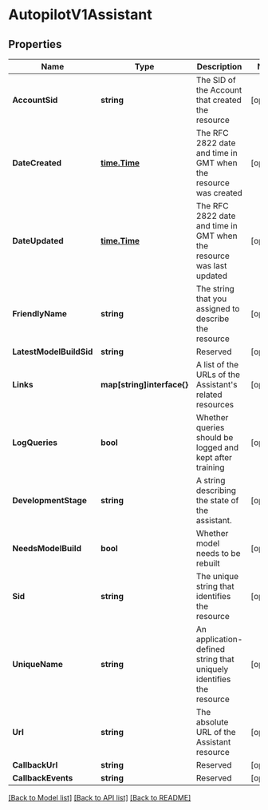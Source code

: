 # AutopilotV1Assistant

## Properties

Name | Type | Description | Notes
------------ | ------------- | ------------- | -------------
**AccountSid** | **string** | The SID of the Account that created the resource |[optional] 
**DateCreated** | [**time.Time**](time.Time.md) | The RFC 2822 date and time in GMT when the resource was created |[optional] 
**DateUpdated** | [**time.Time**](time.Time.md) | The RFC 2822 date and time in GMT when the resource was last updated |[optional] 
**FriendlyName** | **string** | The string that you assigned to describe the resource |[optional] 
**LatestModelBuildSid** | **string** | Reserved |[optional] 
**Links** | **map[string]interface{}** | A list of the URLs of the Assistant's related resources |[optional] 
**LogQueries** | **bool** | Whether queries should be logged and kept after training |[optional] 
**DevelopmentStage** | **string** | A string describing the state of the assistant. |[optional] 
**NeedsModelBuild** | **bool** | Whether model needs to be rebuilt |[optional] 
**Sid** | **string** | The unique string that identifies the resource |[optional] 
**UniqueName** | **string** | An application-defined string that uniquely identifies the resource |[optional] 
**Url** | **string** | The absolute URL of the Assistant resource |[optional] 
**CallbackUrl** | **string** | Reserved |[optional] 
**CallbackEvents** | **string** | Reserved |[optional] 

[[Back to Model list]](../README.md#documentation-for-models) [[Back to API list]](../README.md#documentation-for-api-endpoints) [[Back to README]](../README.md)


